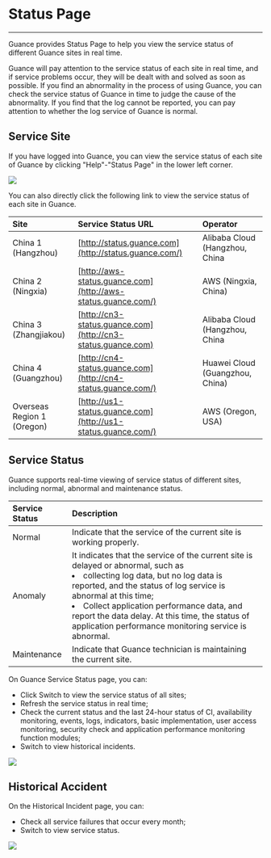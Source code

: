# Status Page
---

Guance provides Status Page to help you view the service status of different Guance sites in real time.

Guance will pay attention to the service status of each site in real time, and if service problems occur, they will be dealt with and solved as soon as possible. If you find an abnormality in the process of using Guance, you can check the service status of Guance in time to judge the cause of the abnormality. If you find that the log cannot be reported, you can pay attention to whether the log service of Guance is normal.

## Service Site

If you have logged into Guance, you can view the service status of each site of Guance by clicking "Help"-"Status Page" in the lower left corner.

![](img/6.status_page_1.png)

You can also directly click the following link to view the service status of each site in Guance.

| Site              | Service Status URL                                                 | Operator             |
| :---------------- | :----------------------------------------------------------- | :----------------- |
| China 1 (Hangzhou)   | [http://status.guance.com](http://status.guance.com/)        | Alibaba Cloud (Hangzhou, China |
| China 2 (Ningxia)   | [http://aws-status.guance.com](http://aws-status.guance.com/) | AWS (Ningxia, China)    |
| China 3 (Zhangjiakou) | [http://cn3-status.guance.com](http://cn3-status.guance.com) | Alibaba Cloud (Hangzhou, China |
| China 4 (Guangzhou)   | [http://cn4-status.guance.com](http://cn4-status.guance.com/) | Huawei Cloud (Guangzhou, China) |
| Overseas Region 1 (Oregon) | [http://us1-status.guance.com](http://us1-status.guance.com/) | AWS (Oregon, USA)  |

## Service Status

Guance supports real-time viewing of service status of different sites, including normal, abnormal and maintenance status.

| Service Status | Description                                                         |
| :------- | :----------------------------------------------------------- |
| Normal     | Indicate that the service of the current site is working properly.                                 |
| Anomaly     | It indicates that the service of the current site is delayed or abnormal, such as <br><li>collecting log data, but no log data is reported, and the status of log service is abnormal at this time; <br><li>Collect application performance data, and report the data delay. At this time, the status of application performance monitoring service is abnormal. |
| Maintenance     | Indicate that Guance technician is maintaining the current site.                   |

On Guance Service Status page, you can:

- Click Switch to view the service status of all sites;
- Refresh the service status in real time;
- Check the current status and the last 24-hour status of CI, availability monitoring, events, logs, indicators, basic implementation, user access monitoring, security check and application performance monitoring function modules;
- Switch to view historical incidents.

![](img/6.status_page_4.png)

## Historical Accident

On the Historical Incident page, you can:

- Check all service failures that occur every month;
- Switch to view service status.



![](img/6.status_page_3.png)









